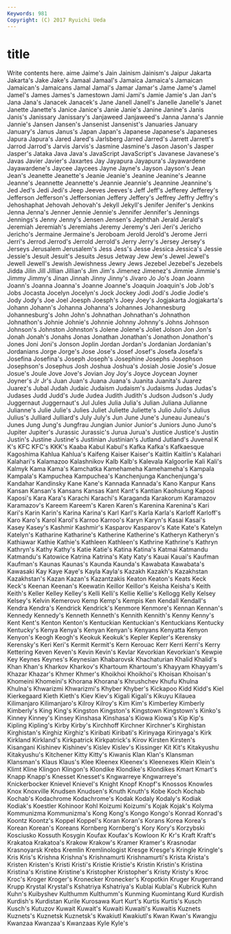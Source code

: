 ```yaml
---
Keywords: 981 
Copyright: (C) 2017 Ryuichi Ueda
---
```


# title

Write contents here.
aime Jaime's Jain Jainism Jainism's Jaipur Jakarta Jakarta's
Jake Jake's Jamaal Jamaal's Jamaica Jamaica's Jamaican Jamaican's Jamaicans Jamal
Jamal's Jamar Jamar's Jame Jame's Jamel Jamel's James James's Jamestown
Jami Jami's Jamie Jamie's Jan Jan's Jana Jana's Janacek Janacek's
Jane Janell Janell's Janelle Janelle's Janet Janette Janette's Janice Janice's
Janie Janie's Janine Janine's Janis Janis's Janissary Janissary's Janjaweed Janjaweed's
Janna Janna's Jannie Jannie's Jansen Jansen's Jansenist Jansenist's Januaries January
January's Janus Janus's Japan Japan's Japanese Japanese's Japaneses Japura Japura's
Jared Jared's Jarlsberg Jarred Jarred's Jarrett Jarrett's Jarrod Jarrod's Jarvis
Jarvis's Jasmine Jasmine's Jason Jason's Jasper Jasper's Jataka Java Java's
JavaScript JavaScript's Javanese Javanese's Javas Javier Javier's Jaxartes Jay Jayapura
Jayapura's Jayawardene Jayawardene's Jaycee Jaycees Jayne Jayne's Jayson Jayson's Jean
Jean's Jeanette Jeanette's Jeanie Jeanie's Jeanine Jeanine's Jeanne Jeanne's Jeannette
Jeannette's Jeannie Jeannie's Jeannine Jeannine's Jed Jed's Jedi Jedi's Jeep
Jeeves Jeeves's Jeff Jeff's Jefferey Jefferey's Jefferson Jefferson's Jeffersonian Jeffery
Jeffery's Jeffrey Jeffry Jeffry's Jehoshaphat Jehovah Jehovah's Jekyll Jekyll's Jenifer
Jenifer's Jenkins Jenna Jenna's Jenner Jennie Jennie's Jennifer Jennifer's Jennings
Jennings's Jenny Jenny's Jensen Jensen's Jephthah Jerald Jerald's Jeremiah Jeremiah's
Jeremiahs Jeremy Jeremy's Jeri Jeri's Jericho Jericho's Jermaine Jermaine's Jeroboam
Jerold Jerold's Jerome Jerri Jerri's Jerrod Jerrod's Jerrold Jerrold's Jerry
Jerry's Jersey Jersey's Jerseys Jerusalem Jerusalem's Jess Jess's Jesse Jessica
Jessica's Jessie Jessie's Jesuit Jesuit's Jesuits Jesus Jetway Jew Jew's
Jewel Jewel's Jewell Jewell's Jewish Jewishness Jewry Jews Jezebel Jezebel's
Jezebels Jidda Jilin Jill Jillian Jillian's Jim Jim's Jimenez Jimenez's
Jimmie Jimmie's Jimmy Jimmy's Jinan Jinnah Jinny Jinny's Jivaro Jo
Jo's Joan Joann Joann's Joanna Joanna's Joanne Joanne's Joaquin Joaquin's
Job Job's Jobs Jocasta Jocelyn Jocelyn's Jock Jockey Jodi Jodi's
Jodie Jodie's Jody Jody's Joe Joel Joesph Joesph's Joey Joey's
Jogjakarta Jogjakarta's Johann Johann's Johanna Johanna's Johannes Johannesburg Johannesburg's John
John's Johnathan Johnathan's Johnathon Johnathon's Johnie Johnie's Johnnie Johnny Johnny's
Johns Johnson Johnson's Johnston Johnston's Jolene Jolene's Joliet Jolson Jon
Jon's Jonah Jonah's Jonahs Jonas Jonathan Jonathan's Jonathon Jonathon's Jones
Joni Joni's Jonson Joplin Jordan Jordan's Jordanian Jordanian's Jordanians Jorge
Jorge's Jose Jose's Josef Josef's Josefa Josefa's Josefina Josefina's Joseph
Joseph's Josephine Josephs Josephson Josephson's Josephus Josh Joshua Joshua's Josiah
Josie Josie's Josue Josue's Joule Jove Jove's Jovian Joy Joy's
Joyce Joycean Joyner Joyner's Jr Jr's Juan Juan's Juana Juana's
Juanita Juanita's Juarez Juarez's Jubal Judah Judaic Judaism Judaism's Judaisms
Judas Judas's Judases Judd Judd's Jude Judea Judith Judith's Judson
Judson's Judy Juggernaut Juggernaut's Jul Jules Julia Julia's Julian Juliana
Julianne Julianne's Julie Julie's Julies Juliet Juliette Juliette's Julio Julio's
Julius Julius's Julliard Julliard's July July's Jun June June's Juneau
Juneau's Junes Jung Jung's Jungfrau Jungian Junior Junior's Juniors Juno
Juno's Jupiter Jupiter's Jurassic Jurassic's Jurua Jurua's Justice Justice's Justin
Justin's Justine Justine's Justinian Justinian's Jutland Jutland's Juvenal K K's
KFC KFC's KKK's Kaaba Kabul Kabul's Kafka Kafka's Kafkaesque Kagoshima
Kahlua Kahlua's Kaifeng Kaiser Kaiser's Kaitlin Kaitlin's Kalahari Kalahari's Kalamazoo
Kalashnikov Kalb Kalb's Kalevala Kalgoorlie Kali Kali's Kalmyk Kama Kama's
Kamchatka Kamehameha Kamehameha's Kampala Kampala's Kampuchea Kampuchea's Kanchenjunga Kanchenjunga's Kandahar
Kandinsky Kane Kane's Kannada Kannada's Kano Kanpur Kans Kansan Kansan's
Kansans Kansas Kant Kant's Kantian Kaohsiung Kaposi Kaposi's Kara Kara's
Karachi Karachi's Karaganda Karakorum Karamazov Karamazov's Kareem Kareem's Karen Karen's
Karenina Karenina's Kari Kari's Karin Karin's Karina Karina's Karl Karl's
Karla Karla's Karloff Karloff's Karo Karo's Karol Karol's Karroo Karroo's
Karyn Karyn's Kasai Kasai's Kasey Kasey's Kashmir Kashmir's Kasparov Kasparov's
Kate Kate's Katelyn Katelyn's Katharine Katharine's Katherine Katherine's Katheryn Katheryn's
Kathiawar Kathie Kathie's Kathleen Kathleen's Kathrine Kathrine's Kathryn Kathryn's Kathy
Kathy's Katie Katie's Katina Katina's Katmai Katmandu Katmandu's Katowice Katrina
Katrina's Katy Katy's Kauai Kauai's Kaufman Kaufman's Kaunas Kaunas's Kaunda
Kaunda's Kawabata Kawabata's Kawasaki Kay Kaye Kaye's Kayla Kayla's Kazakh
Kazakh's Kazakhstan Kazakhstan's Kazan Kazan's Kazantzakis Keaton Keaton's Keats Keck
Keck's Keenan Keenan's Keewatin Keillor Keillor's Keisha Keisha's Keith Keith's
Keller Kelley Kelley's Kelli Kelli's Kellie Kellie's Kellogg Kelly Kelsey
Kelsey's Kelvin Kemerovo Kemp Kemp's Kempis Ken Kendall Kendall's Kendra
Kendra's Kendrick Kendrick's Kenmore Kenmore's Kennan Kennan's Kennedy Kennedy's Kenneth
Kenneth's Kennith Kennith's Kenny Kenny's Kent Kent's Kenton Kenton's Kentuckian
Kentuckian's Kentuckians Kentucky Kentucky's Kenya Kenya's Kenyan Kenyan's Kenyans Kenyatta
Kenyon Kenyon's Keogh Keogh's Keokuk Keokuk's Kepler Kepler's Kerensky Kerensky's
Keri Keri's Kermit Kermit's Kern Kerouac Kerr Kerri Kerri's Kerry
Kettering Keven Keven's Kevin Kevin's Kevlar Kevorkian Kevorkian's Kewpie Key
Keynes Keynes's Keynesian Khabarovsk Khachaturian Khalid Khalid's Khan Khan's Kharkov
Kharkov's Khartoum Khartoum's Khayyam Khayyam's Khazar Khazar's Khmer Khmer's Khoikhoi
Khoikhoi's Khoisan Khoisan's Khomeini Khomeini's Khorana Khorana's Khrushchev Khufu Khulna
Khulna's Khwarizmi Khwarizmi's Khyber Khyber's Kickapoo Kidd Kidd's Kiel Kierkegaard
Kieth Kieth's Kiev Kiev's Kigali Kigali's Kikuyu Kilauea Kilimanjaro Kilimanjaro's
Kilroy Kilroy's Kim Kim's Kimberley Kimberly Kimberly's King King's Kingston
Kingston's Kingstown Kingstown's Kinko's Kinney Kinney's Kinsey Kinshasa Kinshasa's Kiowa
Kiowa's Kip Kip's Kipling Kipling's Kirby Kirby's Kirchhoff Kirchner Kirchner's
Kirghistan Kirghistan's Kirghiz Kirghiz's Kiribati Kiribati's Kirinyaga Kirinyaga's Kirk Kirkland
Kirkland's Kirkpatrick Kirkpatrick's Kirov Kirsten Kirsten's Kisangani Kishinev Kishinev's Kislev
Kislev's Kissinger Kit Kit's Kitakyushu Kitakyushu's Kitchener Kitty Kitty's Kiwanis
Klan Klan's Klansman Klansman's Klaus Klaus's Klee Kleenex Kleenex's Kleenexes
Klein Klein's Klimt Kline Klingon Klingon's Klondike Klondike's Klondikes Kmart
Kmart's Knapp Knapp's Knesset Knesset's Kngwarreye Kngwarreye's Knickerbocker Knievel Knievel's
Knight Knopf Knopf's Knossos Knowles Knox Knoxville Knudsen Knudsen's Knuth
Knuth's Kobe Koch Kochab Kochab's Kodachrome Kodachrome's Kodak Kodaly Kodaly's
Kodiak Kodiak's Koestler Kohinoor Kohl Koizumi Koizumi's Kojak Kojak's Kolyma
Kommunizma Kommunizma's Kong Kong's Kongo Kongo's Konrad Konrad's Koontz Koontz's
Koppel Koppel's Koran Koran's Korans Korea Korea's Korean Korean's Koreans
Kornberg Kornberg's Kory Kory's Korzybski Kosciusko Kossuth Kosygin Koufax Koufax's
Kowloon Kr Kr's Kraft Kraft's Krakatoa Krakatoa's Krakow Krakow's Kramer
Kramer's Krasnodar Krasnoyarsk Krebs Kremlin Kremlinologist Kresge Kresge's Kringle Kringle's
Kris Kris's Krishna Krishna's Krishnamurti Krishnamurti's Krista Krista's Kristen Kristen's
Kristi Kristi's Kristie Kristie's Kristin Kristin's Kristina Kristina's Kristine Kristine's
Kristopher Kristopher's Kristy Kristy's Kroc Kroc's Kroger Kroger's Kronecker Kronecker's
Kropotkin Kruger Krugerrand Krupp Krystal Krystal's Kshatriya Kshatriya's Kublai Kublai's
Kubrick Kuhn Kuhn's Kuibyshev Kulthumm Kulthumm's Kunming Kuomintang Kurd Kurdish
Kurdish's Kurdistan Kurile Kurosawa Kurt Kurt's Kurtis Kurtis's Kusch Kusch's
Kutuzov Kuwait Kuwait's Kuwaiti Kuwaiti's Kuwaitis Kuznets Kuznets's Kuznetsk Kuznetsk's
Kwakiutl Kwakiutl's Kwan Kwan's Kwangju Kwanzaa Kwanzaa's Kwanzaas Kyle Kyle's
